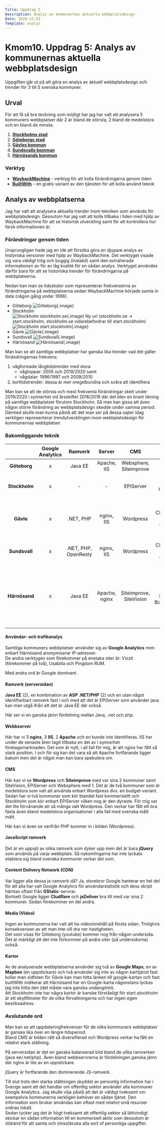 ```yaml
---
Title: Uppdrag 5
Description: Analys av kommunernas aktuella webbplatsdesign
Date: 2020-12-22
Template: analys
---
```


# Kmom10. Uppdrag 5: Analys av kommunernas aktuella webbplatsdesign

Uppgiften går ut på att göra en analys av aktuell webbplatsdesign och trender för 3 till 5 svenska kommuner.

## Urval

För att få så bra teckning som möjligt har jag har valt att analysera 5 kommuners webbplatser där 2 är bland de största, 2 bland de medelstora och en bland de minsta.

1. [__Stockholms stad__](https://start.stockholm/)
2. [__Göteborgs stad__](https://goteborg.se/)
3. [__Gävles kommun__](https://www.gavle.se/)
4. [__Sundsvalls kommun__](https://sundsvall.se/)
5. [__Härnösands kommun__](https://www.harnosand.se/)

### Verktyg

- [__WaybackMachine__](https://webb.archive.org) - verktyg för att kolla förändringarna genom tiden
- [__BuiltWith__](https://builtwith.com) - en gratis variant av den tjänsten för att kolla använd teknik

## Analys av webbplatserna

Jag har valt att analysera aktuella trender inom tekniken som används för webbplatsdesign.
Dessutom har jag valt att kolla tillbaka i tiden med hjälp av WaybackMachine för att se historisk utveckling
samt för att kontrollera hur färsk informationen är.

###  Förändringar genom tiden

Ursprungligen hade jag en idé att försöka göra en djupare analys av historiska versioner med hjälp av WaybackMachine.
Det verktyget visade sig vara väldigt trög och buggig (instabil) samt den extraherade informationen av för av låg kvalité för en sådan analys.
Verktyget användes därför bara för att se historiska trender för förändringarna på webbplatserna.

Nedan kan man se tidsskalor som representerar frekvenserna av förändringarna på webbplatserna sedan WaybackMachine började samla in data (någon gång under 1996).

- Göteborg
    ![Göteborg](%base_url%/image/WaybackMachine_Goteborg.png&h=70 "Göteborg"){.image}
- Stockholm  
    ![Stockholm stockholm.se](%base_url%/image/WaybackMachine_Stockholm.png&h=70 "Stockholm stockholm.se"){.image}
    Ny url (stockholm.se -> start.stockholm, stockholm.se vidarebefordrar till start.stockholm)  
    ![Stockholm start.stockholm](%base_url%/image/WaybackMachine_start.Stockholm.png&h=70 "Stockholm start.stockholm"){.image}
- Gävle
    ![Gävle](%base_url%/image/WaybackMachine_Gavle.png&h=70 "Gävle"){.image}
- Sundsvall
    ![Sundsvall](%base_url%/image/WaybackMachine_Sundsvall.png&h=70 "Sundsvall"){.image}
- Härnösand
    ![Härnösand](%base_url%/image/WaybackMachine_Harnosand.png&h=70 "Härnösand"){.image}

Man kan se att samtliga webbplatser har ganska lika trender vad det gäller förändringarnas frekvens:

1. vågformade långtidstrender med stora
    - vågtoppar: 2005 och 2019/2020 samt
    - vågdalar: 1996/1997 och 2009/2010
2. korttidstrender: dessa är mer oregelbundna och svåra att identifiera

Man kan se att de största och mest frekventa förändringar skett under 2019/2020 i synnerhet vid årsskiftet 2018/2019 där det blev en brant ökning på samtliga webbplatser förutom Stockholm. Så man kan gissa att även någon större förändring av webbplatsdesign skedde under samma period.
Därmed skulle man kunna påstå att det man ser på dessa sajter idag verkligen representerar trendutvecklingen inom webbplatsdesign för kommunernas webbplatser.

### Bakomliggande teknik

|  | Google Analytics | Ramverk | Server | CMS | CDN | AV | JS Ramverk | Kartor |
|:-:|:-:|:-:|:-:|:-:|:-:|:-:|:-:|:-:|
| __Göteborg__ | x | Java EE | Apache, IIS | Websphere, Siteimprove | GStatic | YouTube | jQuery | Mapbox |
| __Stockholm__ | x | - | - | EPiServer | GStatic, CloudFront | - | Preact, React, jQuery, Lightning | - |
| __Gävle__ | x | .NET, PHP | nginx, IIS | Wordpress | CDN, GStatic, jsDeliver, Cloudflare | - | jQuery, Typeahead, FitVids, Underscore, KineticJS, Moment | - |
| __Sundsvall__ | x | .NET, PHP, OpenResty | nginx, IIS | Wordpress | CDN, GStatic, jsDeliver, Cloudflare | - | jQuery, Typeahead, Slick, LABjs, Raphael | Google |
| __Härnösand__ | x | Java EE | Apache, nginx | Siteimprove, SiteVision | GStatic, StackPath, BootstrapCDN | YouTube | jQuery, Typeahead, FitVids, Underscore, RequireJS, KineticJS, Moment, Backbone, Popper, Redux | Google |

#### Användar- och trafikanalys

Samtliga kommuners webbplatser använder sig av __Google Analytics__ men enbart Härnösand anonymiserar IP-adresser.  
De andra verktygen som förekommer på enstaka siter är: Vizzit (förekommer på två), Usabilla och Pingdom RUM.

Med andra ord är Google dominant.

#### Ramverk (serversidan)

__Java EE__ (2), en kombination av __ASP .NET/PHP__ (2) och en utan något identifierbart ramverk fast i och med att det är EPiServer som använder java kan man utgå ifrån att det är Java EE där också.

Här ser vi en ganska jämn fördelning mellan Java, .net och php.

#### Webbserver

Här har vi 3 __nginx__, 3 __IIS__, 2 __Apache__ och en kunde inte identifieras.
IIS har under de senaste åren tagit tillbaka en del av i synnerhet företagsmarknaden. Det som är nytt, i all fall för mig, är att nginx har fått så stark position.
I och för sig kan det vara så att Apache fortfarande ligger bakom men det är något man kan bara spekulera om.

#### CMS

Här kan vi se __Wordpress__ och __Siteimprove__ med var sina 2 kommuner samt SiteVision, EPiServer och Websphere med 1.
Det är de två kommuner som är medelstora som valt att använda enbart Wordpress dvs. en budget-variant.
Sedan har vi två kommuner som kör blandat fast kommersiellt och Stockholm som kör enbart EPiServer vilken nog är den dyraste.
För mig var det lite förvånande att så många valt Wordpress. Den verkar har fått ett bra fästa även bland medelstora organisationer
i alla fall med svenska mått mätt.

Här kan vi även se varifrån PHP kommer in i bilden (Wordpress).

#### JavaScript ramverk

Det är en uppsjö av olika ramverk som dyker upp men det är bara __jQuery__ som används på varje webbplats.
Så nykomlingarna har inte lyckats etablera sig bland svenska kommuner verkar det som.

#### Content Delivery Network (CDN)

Var ligger alla dessa js-ramverk då? Ja, storebror Google hanterar en hel del för att alla har valt Google Analytics för användarstatistik
och dess skript hämtas oftast från __GStatic__-servrar.  
Bortsett Google ligger __Cludflare__ och __jsDeliver__ bra till med var sina 2 kommuner. Sedan förekommer en del andra.

#### Media (Video)

Ingen av kommunerna har valt att ha videoinnehåll på första sidan. Troligtvis konsekvensen av att man inte vill dra ner hastigheten.  
Det som visas för Göteborg (youtube) kommer nog från någon undersida.
Det är märkligt att det inte förkommer på andra siter (på undersidorna) också.

#### Kartor

Av de analyserade webbplatserna använder sig två av __Google Maps__, en av __Mapbox__ (en uppstickare)
 och två använder sig inte av någon karttjänst fast kollar man sidfoten för Gävle kan man hitta länken till google-kartan och
 fast builtWith indikerar att Härnösand har en Google-karta någonstans lyckas jag inte hitta den (det måste vara ganska undangömt).  
Att Stockholm inte har några kartor är kanske förståeligt för start.stockholm är ett skyltfönster för de olika förvaltningarna och har ingen egen besöksadress.

### Avslutande ord

Man kan se att uppdateringfrekvenser för de olika kommuners webbplatser är ganska lika över en längre tidsperiod.  
Bland CMS är bilden rätt så diversifierad och Wordpress verkar ha fått en relativt stark ställning.

På serversidan är det en ganska balanserad bild bland de olika ramverken (java ee/.net/php).
Även bland webbservrarna är fördelningen ganska jämn där nginx är lite av en uppstickare.

jQuery är fortfarande den dominerande JS-ramverk.

Till slut trots den starka ställningen skyddet av personlig information har i Sverige samt att det handlar om offentlig sektor
använder alla kommuner Google Analytics. Jag skulle vilja påstå att det är väldigt tveksamt om exempelvis kommunerna verkligen
behöver en sådan tjänst. Den information som brukar användas kan oftast med relativt små resurser ordnas lokalt.  
Sedan tycker jag det är högt tveksamt att offentlig sektor så lättvindigt skickar en sådan information till en kommersiell aktör
som dessutom är (ö)känd för att samla och (miss)bruka alla sort of personliga uppgifter.
